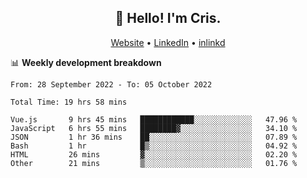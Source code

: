 
<h2 align="center">👋 Hello! I'm Cris.</h2>
<p align="center">
  <a href="https://www.criscunas.dev">Website</a> •
  <a href="https://www.linkedin.com/in/cristophercunas/">LinkedIn</a> •
  <a href="https://www.inlinkd.app/user/cristopher%20cunas">inlinkd</a>
</p>


📊 **Weekly development breakdown**
<!--START_SECTION:waka-->

```text
From: 28 September 2022 - To: 05 October 2022

Total Time: 19 hrs 58 mins

Vue.js       9 hrs 45 mins   ████████████░░░░░░░░░░░░░   47.96 %
JavaScript   6 hrs 55 mins   ████████▓░░░░░░░░░░░░░░░░   34.10 %
JSON         1 hr 36 mins    ██░░░░░░░░░░░░░░░░░░░░░░░   07.89 %
Bash         1 hr            █▒░░░░░░░░░░░░░░░░░░░░░░░   04.92 %
HTML         26 mins         ▓░░░░░░░░░░░░░░░░░░░░░░░░   02.20 %
Other        21 mins         ▒░░░░░░░░░░░░░░░░░░░░░░░░   01.76 %
```

<!--END_SECTION:waka-->

